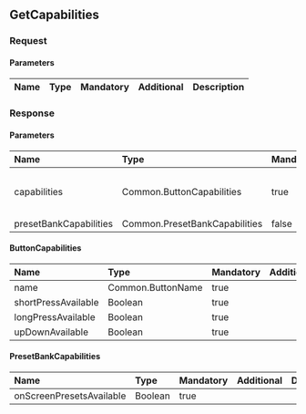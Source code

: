 ## GetCapabilities


### Request

#### Parameters

|Name|Type|Mandatory|Additional|Description|
|:---|:---|:--------|:---------|:----------|

### Response

#### Parameters

|Name|Type|Mandatory|Additional|Description|
|:---|:---|:--------|:---------|:----------|
|capabilities|Common.ButtonCapabilities|true|array: true<br>minsize: 1<br>maxsize: 100||
|presetBankCapabilities|Common.PresetBankCapabilities|false|||

#### ButtonCapabilities

|Name|Type|Mandatory|Additional|Description|
|:---|:---|:--------|:---------|:----------|
|name|Common.ButtonName|true|||
|shortPressAvailable|Boolean|true|||
|longPressAvailable|Boolean|true|||
|upDownAvailable|Boolean|true|||

#### PresetBankCapabilities

|Name|Type|Mandatory|Additional|Description|
|:---|:---|:--------|:---------|:----------|
|onScreenPresetsAvailable|Boolean|true|||
